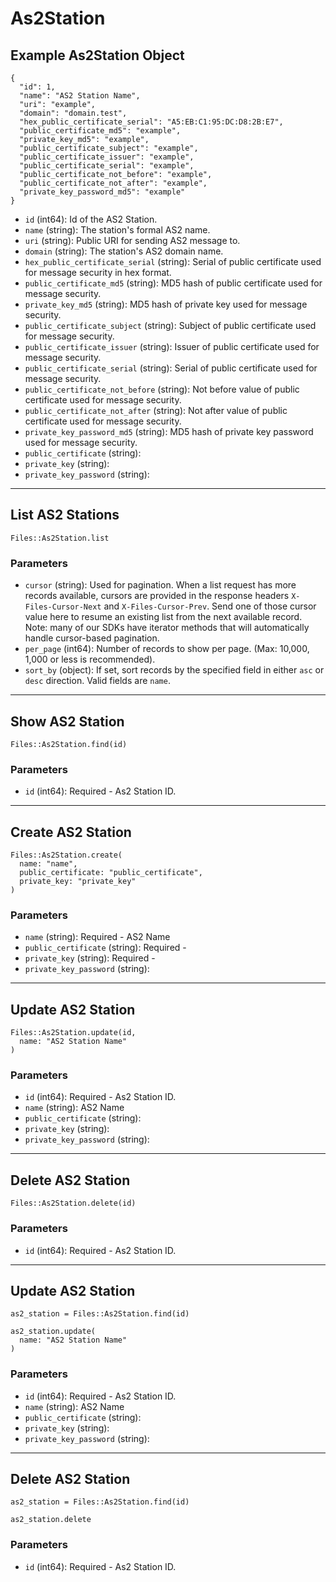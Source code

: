 # As2Station

## Example As2Station Object

```
{
  "id": 1,
  "name": "AS2 Station Name",
  "uri": "example",
  "domain": "domain.test",
  "hex_public_certificate_serial": "A5:EB:C1:95:DC:D8:2B:E7",
  "public_certificate_md5": "example",
  "private_key_md5": "example",
  "public_certificate_subject": "example",
  "public_certificate_issuer": "example",
  "public_certificate_serial": "example",
  "public_certificate_not_before": "example",
  "public_certificate_not_after": "example",
  "private_key_password_md5": "example"
}
```

* `id` (int64): Id of the AS2 Station.
* `name` (string): The station's formal AS2 name.
* `uri` (string): Public URI for sending AS2 message to.
* `domain` (string): The station's AS2 domain name.
* `hex_public_certificate_serial` (string): Serial of public certificate used for message security in hex format.
* `public_certificate_md5` (string): MD5 hash of public certificate used for message security.
* `private_key_md5` (string): MD5 hash of private key used for message security.
* `public_certificate_subject` (string): Subject of public certificate used for message security.
* `public_certificate_issuer` (string): Issuer of public certificate used for message security.
* `public_certificate_serial` (string): Serial of public certificate used for message security.
* `public_certificate_not_before` (string): Not before value of public certificate used for message security.
* `public_certificate_not_after` (string): Not after value of public certificate used for message security.
* `private_key_password_md5` (string): MD5 hash of private key password used for message security.
* `public_certificate` (string): 
* `private_key` (string): 
* `private_key_password` (string): 


---

## List AS2 Stations

```
Files::As2Station.list
```

### Parameters

* `cursor` (string): Used for pagination.  When a list request has more records available, cursors are provided in the response headers `X-Files-Cursor-Next` and `X-Files-Cursor-Prev`.  Send one of those cursor value here to resume an existing list from the next available record.  Note: many of our SDKs have iterator methods that will automatically handle cursor-based pagination.
* `per_page` (int64): Number of records to show per page.  (Max: 10,000, 1,000 or less is recommended).
* `sort_by` (object): If set, sort records by the specified field in either `asc` or `desc` direction. Valid fields are `name`.


---

## Show AS2 Station

```
Files::As2Station.find(id)
```

### Parameters

* `id` (int64): Required - As2 Station ID.


---

## Create AS2 Station

```
Files::As2Station.create(
  name: "name", 
  public_certificate: "public_certificate", 
  private_key: "private_key"
)
```

### Parameters

* `name` (string): Required - AS2 Name
* `public_certificate` (string): Required - 
* `private_key` (string): Required - 
* `private_key_password` (string): 


---

## Update AS2 Station

```
Files::As2Station.update(id, 
  name: "AS2 Station Name"
)
```

### Parameters

* `id` (int64): Required - As2 Station ID.
* `name` (string): AS2 Name
* `public_certificate` (string): 
* `private_key` (string): 
* `private_key_password` (string): 


---

## Delete AS2 Station

```
Files::As2Station.delete(id)
```

### Parameters

* `id` (int64): Required - As2 Station ID.


---

## Update AS2 Station

```
as2_station = Files::As2Station.find(id)

as2_station.update(
  name: "AS2 Station Name"
)
```

### Parameters

* `id` (int64): Required - As2 Station ID.
* `name` (string): AS2 Name
* `public_certificate` (string): 
* `private_key` (string): 
* `private_key_password` (string): 


---

## Delete AS2 Station

```
as2_station = Files::As2Station.find(id)

as2_station.delete
```

### Parameters

* `id` (int64): Required - As2 Station ID.
